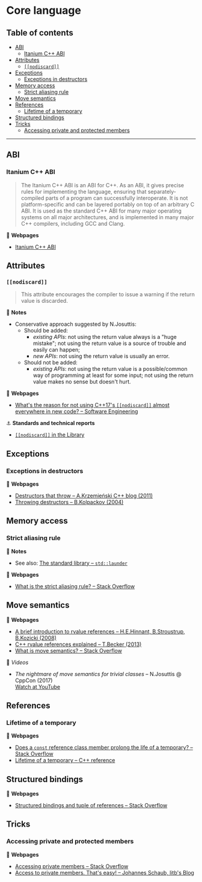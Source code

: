 # Core language

## Table of contents

* [ABI](#abi)
	* [Itanium C++ ABI](#itanium-c-abi)
* [Attributes](#attributes)
	* [`[[nodiscard]]`](#nodiscard)
* [Exceptions](#exceptions)
	* [Exceptions in destructors](#exceptions-in-destructors)
* [Memory access](#memory-access)
	* [Strict aliasing rule](#strict-aliasing-rule)
* [Move semantics](#move-semantics)
* [References](#references)
	* [Lifetime of a temporary](#lifetime-of-a-temporary)
* [Structured bindings](#structured-bindings)
* [Tricks](#tricks)
	* [Accessing private and protected members](#accessing-private-and-protected-members)

---

## ABI

### Itanium C++ ABI

> The Itanium C++ ABI is an ABI for C++. As an ABI, it gives precise rules for implementing the language, ensuring that separately-compiled parts of a program can successfully interoperate. It is not platform-specific and can be layered portably on top of an arbitrary C ABI. It is used as the standard C++ ABI for many major operating systems on all major architectures, and is implemented in many major C++ compilers, including GCC and Clang.

:link: **Webpages**

* [Itanium C++ ABI](https://itanium-cxx-abi.github.io/cxx-abi/abi.html)

## Attributes

### `[[nodiscard]]`

> This attribute encourages the compiler to issue a warning if the return value is discarded.

:memo: **Notes**

* Conservative approach suggested by N.Josuttis:
	* Should be added:
		* *existing APIs*: not using the return value always is a "huge mistake"; not using the return value is a source of trouble and easily can happen;
		* *new APIs*: not using the return value is usually an error.
	* Should not be added:
		* *existing APIs*: not using the return value is a possible/common way of programming at least for some input; not using the return value makes no sense but doesn't hurt.

:link: **Webpages**

* [What's the reason for not using C++17's `[[nodiscard]]` almost everywhere in new code? &ndash; Software Engineering](https://softwareengineering.stackexchange.com/questions/363169/whats-the-reason-for-not-using-c17s-nodiscard-almost-everywhere-in-new-c)


:anchor: **Standards and technical reports**

* [`[[nodiscard]]` in the Library](http://www.open-std.org/jtc1/sc22/wg21/docs/papers/2017/p0600r0.pdf)

## Exceptions

### Exceptions in destructors

:link: **Webpages**

* [Destructors that throw &ndash; A.Krzemie&nacute;ski C++ blog (2011)](https://akrzemi1.wordpress.com/2011/09/21/destructors-that-throw/)
* [Throwing destructors &ndash; B.Kolpackov (2004)](https://www.kolpackov.net/projects/c++/eh/dtor-1.xhtml)

## Memory access

### Strict aliasing rule

:memo: **Notes**

* See also: [The standard library &ndash; `std::launder`](std_library.md#stdlaunder)

:link: **Webpages**

* [What is the strict aliasing rule? &ndash; Stack Overflow](https://stackoverflow.com/questions/98650/what-is-the-strict-aliasing-rule)

## Move semantics

:link: **Webpages**

* [A brief introduction to rvalue references &ndash; H.E.Hinnant, B.Stroustrup, B.Kozicki (2008)](https://www.artima.com/cppsource/rvalue.html)
* [C++ rvalue references explained &ndash; T.Becker (2013)](http://thbecker.net/articles/rvalue_references/section_01.html)
* [What is move semantics? &ndash; Stack Overflow](https://stackoverflow.com/questions/3106110/what-is-move-semantics)

:movie_camera: *Videos*

* *The nightmare of move semantics for trivial classes* &ndash; N.Josuttis @ CppCon (2017)\
[Watch at YouTube](https://www.youtube.com/watch?v=PNRju6_yn3o)

## References

### Lifetime of a temporary

:link: **Webpages**

* [Does a `const` reference class member prolong the life of a temporary? &ndash; Stack Overflow](https://stackoverflow.com/questions/2784262/does-a-const-reference-class-member-prolong-the-life-of-a-temporary)
* [Lifetime of a temporary &ndash; C++ reference](https://en.cppreference.com/w/cpp/language/reference_initialization#Lifetime_of_a_temporary)

## Structured bindings

:link: **Webpages**

* [Structured bindings and tuple of references &ndash; Stack Overflow](https://stackoverflow.com/questions/49628401/structured-bindings-and-tuple-of-references)

## Tricks

### Accessing private and protected members

:link: **Webpages**

* [Accessing private members &ndash; Stack Overflow](https://stackoverflow.com/questions/726096/accessing-private-members)
* [Access to private members. That's easy! &ndash; Johannes Schaub, litb's Blog](https://bloglitb.blogspot.com/2010/07/access-to-private-members-thats-easy.html)
